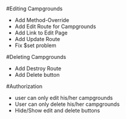 #Editing Campgrounds
* Add Method-Override
* Add Edit Route for Campgrounds
* Add Link to Edit Page
* Add Update Route
* Fix $set problem

#Deleting Campgrounds
* Add Destroy Route
* Add Delete button

#Authorization
* user can only edit his/her campgrounds
* User can only delete his/her campgrounds
* Hide/Show edit and delete buttons



